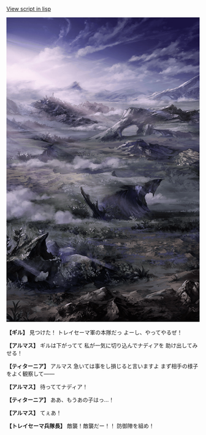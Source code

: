 [View script in lisp](../scripts/100201011.txt)

![101_plain_daytime.png](../images/backgrounds/101_plain_daytime.png)

**【ギル】**
見つけた！
トレイセーマ軍の本隊だっ
よーし、やってやるぜ！

**【アルマス】**
ギルは下がってて
私が一気に切り込んでナディアを
助け出してみせる！

**【ティターニア】**
アルマス
急いては事をし損じると言いますよ
まず相手の様子をよく観察して――

**【アルマス】**
待っててナディア！

**【ティターニア】**
ああ、もうあの子はっ…！

**【アルマス】**
てぇあ！

**【トレイセーマ兵隊長】**
敵襲！敵襲だー！！
防御陣を組め！
